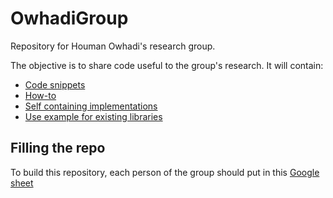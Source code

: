 # OwhadiGroup
Repository for Houman Owhadi's research group. 

The objective is to share code useful to the group's research. It will contain: 
- [Code snippets](https://github.com/TheoBourdais/OwhadiGroup/tree/main/Snippets)
- [How-to](https://github.com/TheoBourdais/OwhadiGroup/tree/main/How-to)
- [Self containing implementations](https://github.com/TheoBourdais/OwhadiGroup/tree/main/Self_containing_implementation)
- [Use example for existing libraries](https://github.com/TheoBourdais/OwhadiGroup/tree/main/Existing_library_examples)

## Filling the repo

To build this repository, each person of the group should put in this [Google sheet](https://docs.google.com/spreadsheets/d/1j_k2XbFGUJmJpHEkCA5Kozx0iooNHUkTBXY8HXoluiw/edit#gid=1784531952) 

